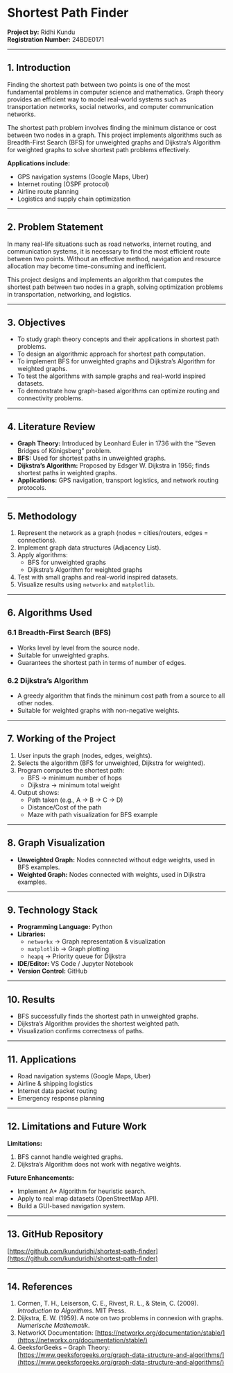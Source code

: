 # Shortest Path Finder

**Project by:** Ridhi Kundu  
**Registration Number:** 24BDE0171  

---


## 1. Introduction
Finding the shortest path between two points is one of the most fundamental problems in computer science and mathematics. Graph theory provides an efficient way to model real-world systems such as transportation networks, social networks, and computer communication networks.  

The shortest path problem involves finding the minimum distance or cost between two nodes in a graph. This project implements algorithms such as Breadth-First Search (BFS) for unweighted graphs and Dijkstra’s Algorithm for weighted graphs to solve shortest path problems effectively.

**Applications include:**
- GPS navigation systems (Google Maps, Uber)
- Internet routing (OSPF protocol)
- Airline route planning
- Logistics and supply chain optimization

---

## 2. Problem Statement
In many real-life situations such as road networks, internet routing, and communication systems, it is necessary to find the most efficient route between two points. Without an effective method, navigation and resource allocation may become time-consuming and inefficient.  

This project designs and implements an algorithm that computes the shortest path between two nodes in a graph, solving optimization problems in transportation, networking, and logistics.

---

## 3. Objectives
- To study graph theory concepts and their applications in shortest path problems.  
- To design an algorithmic approach for shortest path computation.  
- To implement BFS for unweighted graphs and Dijkstra’s Algorithm for weighted graphs.  
- To test the algorithms with sample graphs and real-world inspired datasets.  
- To demonstrate how graph-based algorithms can optimize routing and connectivity problems.  

---

## 4. Literature Review
- **Graph Theory:** Introduced by Leonhard Euler in 1736 with the "Seven Bridges of Königsberg" problem.  
- **BFS:** Used for shortest paths in unweighted graphs.  
- **Dijkstra’s Algorithm:** Proposed by Edsger W. Dijkstra in 1956; finds shortest paths in weighted graphs.  
- **Applications:** GPS navigation, transport logistics, and network routing protocols.  

---

## 5. Methodology
1. Represent the network as a graph (nodes = cities/routers, edges = connections).  
2. Implement graph data structures (Adjacency List).  
3. Apply algorithms:  
   - BFS for unweighted graphs  
   - Dijkstra’s Algorithm for weighted graphs  
4. Test with small graphs and real-world inspired datasets.  
5. Visualize results using `networkx` and `matplotlib`.  

---

## 6. Algorithms Used
### 6.1 Breadth-First Search (BFS)
- Works level by level from the source node.  
- Suitable for unweighted graphs.  
- Guarantees the shortest path in terms of number of edges.  

### 6.2 Dijkstra’s Algorithm
- A greedy algorithm that finds the minimum cost path from a source to all other nodes.  
- Suitable for weighted graphs with non-negative weights.  

---

## 7. Working of the Project
1. User inputs the graph (nodes, edges, weights).  
2. Selects the algorithm (BFS for unweighted, Dijkstra for weighted).  
3. Program computes the shortest path:  
   - BFS → minimum number of hops  
   - Dijkstra → minimum total weight  
4. Output shows:  
   - Path taken (e.g., A → B → C → D)  
   - Distance/Cost of the path  
   - Maze with path visualization for BFS example  

---

## 8. Graph Visualization
- **Unweighted Graph:** Nodes connected without edge weights, used in BFS examples.  
- **Weighted Graph:** Nodes connected with weights, used in Dijkstra examples.  

---

## 9. Technology Stack
- **Programming Language:** Python  
- **Libraries:**  
  - `networkx` → Graph representation & visualization  
  - `matplotlib` → Graph plotting  
  - `heapq` → Priority queue for Dijkstra  
- **IDE/Editor:** VS Code / Jupyter Notebook  
- **Version Control:** GitHub  

---

## 10. Results
- BFS successfully finds the shortest path in unweighted graphs.  
- Dijkstra’s Algorithm provides the shortest weighted path.  
- Visualization confirms correctness of paths.  

---

## 11. Applications
- Road navigation systems (Google Maps, Uber)  
- Airline & shipping logistics  
- Internet data packet routing  
- Emergency response planning  

---

## 12. Limitations and Future Work
**Limitations:**  
1. BFS cannot handle weighted graphs.  
2. Dijkstra’s Algorithm does not work with negative weights.  

**Future Enhancements:**  
- Implement A* Algorithm for heuristic search.  
- Apply to real map datasets (OpenStreetMap API).  
- Build a GUI-based navigation system.  

---

## 13. GitHub Repository
[https://github.com/kunduridhi/shortest-path-finder](https://github.com/kunduridhi/shortest-path-finder)  

---

## 14. References
1. Cormen, T. H., Leiserson, C. E., Rivest, R. L., & Stein, C. (2009). *Introduction to Algorithms*. MIT Press.  
2. Dijkstra, E. W. (1959). A note on two problems in connexion with graphs. *Numerische Mathematik*.  
3. NetworkX Documentation: [https://networkx.org/documentation/stable/](https://networkx.org/documentation/stable/)  
4. GeeksforGeeks – Graph Theory: [https://www.geeksforgeeks.org/graph-data-structure-and-algorithms/](https://www.geeksforgeeks.org/graph-data-structure-and-algorithms/)  
